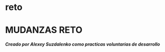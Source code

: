 # reto
# MUDANZAS RETO

##### Creado por Alexey Suzdalenko como practicas voluntarias de desarrollo 
